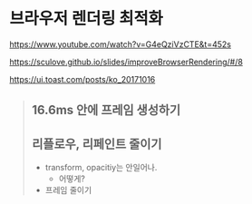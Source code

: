 # 브라우저 렌더링 최적화

https://www.youtube.com/watch?v=G4eQziVzCTE&t=452s

https://sculove.github.io/slides/improveBrowserRendering/#/8

https://ui.toast.com/posts/ko_20171016

> ## 16.6ms 안에 프레임 생성하기
>
> ## 리플로우, 리페인트 줄이기
>
> - transform, opacitiy는 안일어나.
>   - 어떻게?
> - 프레임 줄이기
